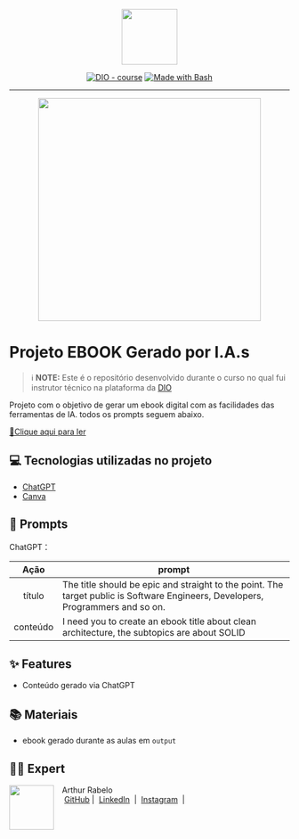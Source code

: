 <p align="center">
    <img width="100" src=".github/assets/banner.png">
</p>


<p align="center">
<a href="https://dio.me/"><img src="https://img.shields.io/badge/DIO-Course-28DA77?logo=youtube" alt="DIO - course"></a>
<a href="https://www.gnu.org/software/bash/" title="Go to Bash homepage"><img src="https://img.shields.io/badge/Prompt-Project-blue?logo=gnu-bash&amp;logoColor=white" alt="Made with Bash"></a></p>

-------


<p align="center">
<img 
    src="./assets/cover.png"
    width="400"  
/>
</p>

# Projeto EBOOK Gerado por I.A.s


 > ℹ️ **NOTE:** Este é o repositório desenvolvido durante o curso no qual fui instrutor técnico na plataforma da [DIO](https://dio.me)

Projeto com o objetivo de gerar um ebook digital com as facilidades das ferramentas de IA. todos os prompts
seguem abaixo.

<a href="https://github.com/arthurcamurca04/prompts-recipe-to-create-a-ebook/blob/main/output/Arquitetura%20Limpa%20e%20SOLID.pdf" title="View PDF now"> 📕Clique aqui para ler</a>

## 💻 Tecnologias utilizadas no projeto

- [ChatGPT](https://chat.openai.com/) 
- [Canva](https://www.canva.com/)

## 🧠 Prompts


ChatGPT：

|   Ação   | prompt                                                                                                                                                                                                                                                                         |
| :------: | ------------------------------------------------------------------------------------------------------------------------------------------------------------------------------------------------------------------------------------------------------------------------------ |
|  título  | The title should be epic and straight to the point. The target public is Software Engineers, Developers, Programmers and so on. |
| conteúdo | I need you to create an ebook title about clean architecture, the subtopics are about SOLID |

## ✨ Features

- Conteúdo gerado via ChatGPT

## 📚 Materiais

- ebook gerado durante as aulas em `output`

## 👨‍💻 Expert

<p>
    <img 
      align=left 
      margin=10 
      width=80 
      src="https://avatars.githubusercontent.com/u/47853932?s=100&u=1de893a4b6019d50741107131177d93b0805951c&v=4"
    />
    <p>&nbsp&nbsp&nbspArthur Rabelo<br>
    &nbsp&nbsp&nbsp
    <a href="https://github.com/arthurcamurca04">
    GitHub</a>&nbsp;|&nbsp;
    <a href="https://www.linkedin.com/in/arthur-camurca/">LinkedIn</a>
&nbsp;|&nbsp;
    <a href="https://www.instagram.com/arthurcamurca/">
    Instagram</a>
&nbsp;|&nbsp;</p>
</p>
<br/><br/>
<p>